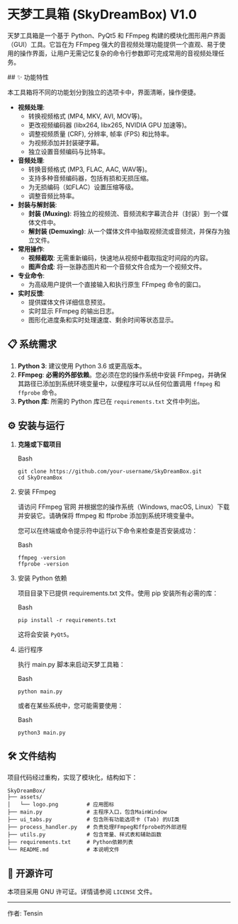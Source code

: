 # 天梦工具箱 (SkyDreamBox) V1.0



天梦工具箱是一个基于 Python、PyQt5 和 FFmpeg 构建的模块化图形用户界面（GUI）工具。它旨在为 FFmpeg 强大的音视频处理功能提供一个直观、易于使用的操作界面，让用户无需记忆复杂的命令行参数即可完成常用的音视频处理任务。

\## ✨ 功能特性

本工具箱将不同的功能划分到独立的选项卡中，界面清晰，操作便捷。

- **视频处理**:
  - 转换视频格式 (MP4, MKV, AVI, MOV等)。
  - 更改视频编码器 (libx264, libx265, NVIDIA GPU 加速等)。
  - 调整视频质量 (CRF), 分辨率, 帧率 (FPS) 和比特率。
  - 为视频添加并封装硬字幕。
  - 独立设置音频编码与比特率。
- **音频处理**:
  - 转换音频格式 (MP3, FLAC, AAC, WAV等)。
  - 支持多种音频编码器，包括有损和无损压缩。
  - 为无损编码（如FLAC）设置压缩等级。
  - 调整音频比特率。
- **封装与解封装**:
  - **封装 (Muxing)**: 将独立的视频流、音频流和字幕流合并（封装）到一个媒体文件中。
  - **解封装 (Demuxing)**: 从一个媒体文件中抽取视频流或音频流，并保存为独立文件。
- **常用操作**:
  - **视频截取**: 无需重新编码，快速地从视频中截取指定时间段的内容。
  - **图声合成**: 将一张静态图片和一个音频文件合成为一个视频文件。
- **专业命令**:
  - 为高级用户提供一个直接输入和执行原生 FFmpeg 命令的窗口。
- **实时反馈**:
  - 提供媒体文件详细信息预览。
  - 实时显示 FFmpeg 的输出日志。
  - 图形化进度条和实时处理速度、剩余时间等状态显示。



## 📋 系统需求



1. **Python 3**: 建议使用 Python 3.6 或更高版本。
2. **FFmpeg**: **必需的外部依赖**。您必须在您的操作系统中安装 FFmpeg，并确保其路径已添加到系统环境变量中，以便程序可以从任何位置调用 `ffmpeg` 和 `ffprobe` 命令。
3. **Python 库**: 所需的 Python 库已在 `requirements.txt` 文件中列出。



## ⚙️ 安装与运行



1. **克隆或下载项目**

   Bash

   ```
   git clone https://github.com/your-username/SkyDreamBox.git
   cd SkyDreamBox
   ```

2. 安装 FFmpeg

   请访问 FFmpeg 官网 并根据您的操作系统（Windows, macOS, Linux）下载并安装它。请确保将 ffmpeg 和 ffprobe 添加到系统环境变量中。

   您可以在终端或命令提示符中运行以下命令来检查是否安装成功：

   Bash

   ```
   ffmpeg -version
   ffprobe -version
   ```

3. 安装 Python 依赖

   项目目录下已提供 requirements.txt 文件。使用 pip 安装所有必需的库：

   Bash

   ```
   pip install -r requirements.txt
   ```

   这将会安装 `PyQt5`。

4. 运行程序

   执行 main.py 脚本来启动天梦工具箱：

   Bash

   ```
   python main.py
   ```

   或者在某些系统中，您可能需要使用：

   Bash

   ```
   python3 main.py
   ```



## 🛠️ 文件结构



项目代码经过重构，实现了模块化，结构如下：

```
SkyDreamBox/
├── assets/
│   └── logo.png         # 应用图标
├── main.py              # 主程序入口，包含MainWindow
├── ui_tabs.py           # 包含所有功能选项卡 (Tab) 的UI类
├── process_handler.py   # 负责处理FFmpeg和ffprobe的外部进程
├── utils.py             # 包含常量、样式表和辅助函数
├── requirements.txt     # Python依赖列表
└── README.md            # 本说明文件
```



## 📜 开源许可



本项目采用 GNU 许可证。详情请参阅 `LICENSE` 文件。

------

作者: Tensin